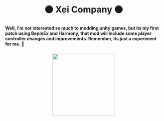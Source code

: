 <h1 align="center">🟠 Xei Company 🟠</h1>

###

<h4 align="left">Well, i'm not interested so much to modding unity games, but its my first patch using BepInEx and Harmony, that mod will include some player controller changes and improvements. Remember, its just a experiment for me. 🫡</h4>

###

<div align="center">
  <img height="200" src="https://tenor.com/view/cat-bath-gif-21582756"  />
</div>

###
